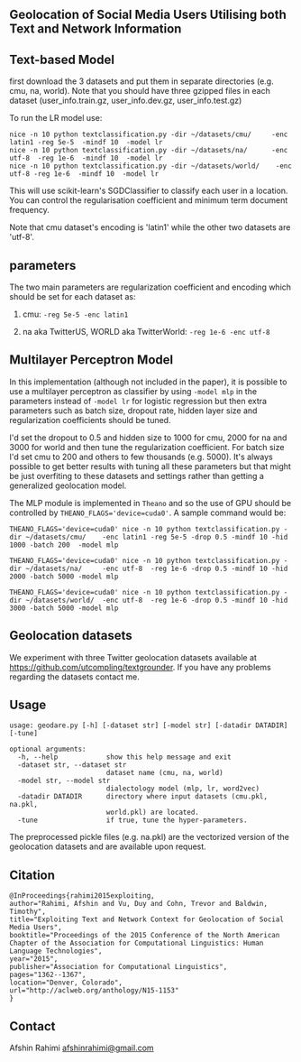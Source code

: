 Geolocation of Social Media Users Utilising both Text and Network Information 
---------------------------------------------------------------------------------

Text-based Model
----------------
first download the 3 datasets and put them in separate directories (e.g. cmu, na, world).
Note that you should have three gzipped files in each dataset (user_info.train.gz, user_info.dev.gz, user_info.test.gz)


To run the LR model use:

```
nice -n 10 python textclassification.py -dir ~/datasets/cmu/     -enc latin1 -reg 5e-5  -mindf 10  -model lr
nice -n 10 python textclassification.py -dir ~/datasets/na/      -enc utf-8  -reg 1e-6  -mindf 10  -model lr
nice -n 10 python textclassification.py -dir ~/datasets/world/    -enc utf-8 -reg 1e-6  -mindf 10  -model lr

```

This will use scikit-learn's SGDClassifier to classify each user in a location. You can control the regularisation
coefficient and minimum term document frequency.


Note that cmu dataset's encoding is 'latin1' while the other two datasets are 'utf-8'. 

parameters
----------
The two main parameters are regularization coefficient and encoding which should be set for each dataset as:

1. cmu: ``-reg 5e-5 -enc latin1``

2. na aka TwitterUS, WORLD aka TwitterWorld: ``-reg 1e-6 -enc utf-8``


Multilayer Perceptron Model
---------------------------
In this implementation (although not included in the paper), it is possible to use
a multilayer perceptron as classifier by using ``-model mlp`` in the parameters instead
of ``-model lr`` for logistic regression but then extra parameters such as batch size, dropout rate,
hidden layer size and regularization coefficients should be tuned.

I'd set the dropout to 0.5 and hidden size to 1000 for cmu, 2000 for na and 3000 for world
and then tune the regularization coefficient. For batch size I'd set cmu to 200 and others to
few thousands (e.g. 5000). It's always possible to get better results
with tuning all these parameters but that might be just overfiting to these datasets and
settings rather than getting a generalized geolocation model.

The MLP module is implemented in ``Theano`` and so the use of GPU should
be controlled by ``THEANO_FLAGS='device=cuda0'``. A sample command would be:

```
THEANO_FLAGS='device=cuda0' nice -n 10 python textclassification.py -dir ~/datasets/cmu/    -enc latin1 -reg 5e-5 -drop 0.5 -mindf 10 -hid 1000 -batch 200  -model mlp

THEANO_FLAGS='device=cuda0' nice -n 10 python textclassification.py -dir ~/datasets/na/     -enc utf-8  -reg 1e-6 -drop 0.5 -mindf 10 -hid 2000 -batch 5000 -model mlp

THEANO_FLAGS='device=cuda0' nice -n 10 python textclassification.py -dir ~/datasets/world/  -enc utf-8  -reg 1e-6 -drop 0.5 -mindf 10 -hid 3000 -batch 5000 -model mlp
```



Geolocation datasets
--------------------
We experiment with three Twitter geolocation datasets
available at https://github.com/utcompling/textgrounder.
If you have any problems regarding the datasets contact me.


Usage
-----



```
usage: geodare.py [-h] [-dataset str] [-model str] [-datadir DATADIR] [-tune]

optional arguments:
  -h, --help            show this help message and exit
  -dataset str, --dataset str
                        dataset name (cmu, na, world)
  -model str, --model str
                        dialectology model (mlp, lr, word2vec)
  -datadir DATADIR      directory where input datasets (cmu.pkl, na.pkl,
                        world.pkl) are located.
  -tune                 if true, tune the hyper-parameters.
```

The preprocessed pickle files (e.g. na.pkl) are the vectorized version of
the geolocation datasets and are available upon request.

Citation
--------
```
@InProceedings{rahimi2015exploiting,
author="Rahimi, Afshin and Vu, Duy and Cohn, Trevor and Baldwin, Timothy",
title="Exploiting Text and Network Context for Geolocation of Social Media Users",
booktitle="Proceedings of the 2015 Conference of the North American Chapter of the Association for Computational Linguistics: Human Language Technologies",
year="2015",
publisher="Association for Computational Linguistics",
pages="1362--1367",
location="Denver, Colorado",
url="http://aclweb.org/anthology/N15-1153"
}
```

Contact
-------
Afshin Rahimi <afshinrahimi@gmail.com>

